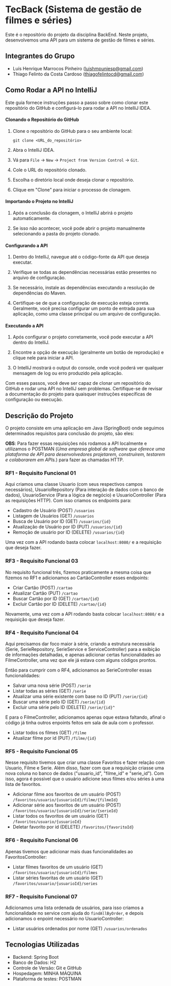 # TecBack (Sistema de gestão de filmes e séries) 
Este é o repositório do projeto da disciplina BackEnd. Neste projeto, desenvolvemos uma API para um sistema de gestão de filmes e séries.
## Integrantes do Grupo

- Luís Henrique Marrocos Pinheiro (luishmpuniesp@gmail.com)
- Thiago Felinto da Costa Cardoso (thiagofelintocd@gmail.com)

## Como Rodar a API no IntelliJ

Este guia fornece instruções passo a passo sobre como clonar este repositório do GitHub e configurá-lo para rodar a API no IntelliJ IDEA.

#### Clonando o Repositório do GitHub

1. Clone o repositório do GitHub para o seu ambiente local:
    ```
    git clone <URL_do_repositório>
    ```

2. Abra o IntelliJ IDEA.

3. Vá para `File` -> `New` -> `Project from Version Control` -> `Git`.

4. Cole o URL do repositório clonado.

5. Escolha o diretório local onde deseja clonar o repositório.

6. Clique em "Clone" para iniciar o processo de clonagem.

#### Importando o Projeto no IntelliJ

1. Após a conclusão da clonagem, o IntelliJ abrirá o projeto automaticamente.

2. Se isso não acontecer, você pode abrir o projeto manualmente selecionando a pasta do projeto clonado.

#### Configurando a API

1. Dentro do IntelliJ, navegue até o código-fonte da API que deseja executar.

2. Verifique se todas as dependências necessárias estão presentes no arquivo de configuração.

3. Se necessário, instale as dependências executando a resolução de dependências do Maven.

4. Certifique-se de que a configuração de execução esteja correta. Geralmente, você precisa configurar um ponto de entrada para sua aplicação, como uma classe principal ou um arquivo de configuração.

#### Executando a API

1. Após configurar o projeto corretamente, você pode executar a API dentro do IntelliJ.

2. Encontre a opção de execução (geralmente um botão de reprodução) e clique nele para iniciar a API.

3. O IntelliJ mostrará o output do console, onde você poderá ver qualquer mensagem de log ou erro produzido pela aplicação.

Com esses passos, você deve ser capaz de clonar um repositório do GitHub e rodar uma API no IntelliJ sem problemas. Certifique-se de revisar a documentação do projeto para quaisquer instruções específicas de configuração ou execução.

## Descrição do Projeto 

O projeto consiste em uma aplicação em Java (SpringBoot) onde seguimos determinados requisitos para conclusão do projeto, são eles: 

**OBS**: Para fazer essas requisições nós rodamos a API localmente e utilizamos o POSTMAN (*Uma empresa global de software que oferece uma plataforma de API para desenvolvedores projetarem, construírem, testarem e colaborarem em APIs.*) para fazer as chamadas HTTP. 

### RF1 - Requisito Funcional 01

Aqui criamos uma classe Usuario (com seus respectivos campos necessários), UsuarioRepository (Para interação de dados com o banco de dados), UsuarioService (Para a lógica de negócio) e UsuarioController (Para as requisições HTTP). Com isso criamos os endpoints para: 

- Cadastro de Usuário (POST) `/usuarios`
- Listagem de Usuários (GET) `/usuarios`
- Busca de Usuário por ID (GET) `/usuarios/{id}`
- Atualização de Usuário por ID (PUT) `/usuarios/{id}`
- Remoção de usuário por ID (DELETE) `/usuarios/{id}`

Uma vez com a API rodando basta colocar `localhost:8080/` e a requisição que deseja fazer.

### RF3 - Requisito Funcional 03

No requisito funcional três, fizemos praticamente a mesma coisa que fizemos no RF1 e adicionamos ao CartãoController esses endpoints: 

- Criar Cartão (POST) `/cartao`
- Atualizar Cartão (PUT) `/cartao`
- Buscar Cartão por ID (GET) `/cartao/{id}`
- Excluir Cartão por ID (DELETE) `/cartao/{id}`

Novamente, uma vez com a API rodando basta colocar `localhost:8080/` e a requisição que deseja fazer.

### RF4 - Requisito Funcional 04

Aqui precisamos dar foco maior à série, criando a estrutura necessária (Serie, SerieRepository, SerieService e ServiceController) para a exibição de informações detalhadas, e apenas adicionar certas funcionalidades ao FilmeController, uma vez que ele já estava com alguns códigos prontos. 

Então para cumprir com o RF4, adicionamos ao SerieController essas funcionalidades:

- Salvar uma nova série (POST) `/serie`
- Listar todas as séries (GET) `/serie`
- Atualizar uma série existente com base no ID (PUT) `/serie/{id}`
- Buscar uma série pelo ID (GET) `/serie/{id}`
- Excluir uma série pelo ID (DELETE) `/serie/{id}^`

E para o FilmeController, adicionamos apenas oque estava faltando, afinal o código já tinha outros enpoints feitos em sala de aula com o professor.  

- Listar todos os filmes (GET) `/filme`
- Atualizar filme por id (PUT) `/filme/{id}`

### RF5 - Requisito Funcional 05 

Nesse requisito tivemos que criar uma classe Favoritos e fazer relação com Usuario, Filme e Serie. Além disso, fazer com que a requisição criasse uma nova coluna no banco de dados ("usuario_id", "filme_id" e "serie_id"). Com isso, agora é possivel que o usuário adicione seus filmes e/ou séries à uma lista de favoritos. 

- Adicionar filme aos favoritos de um usuário (POST) `/favoritos/usuario/{usuarioId}/filme/{filmeId}`
- Adicionar série aos favoritos de um usuário (POST) `/favoritos/usuario/{usuarioId}/serie/{serieId}`
- Listar todos os favoritos de um usuário (GET) `/favoritos/usuario/{usuarioId}`
- Deletar favorito por id (DELETE) `/favoritos/{favoritoId}`

### RF6 - Requisito Funcional 06 

Apenas tivemos que adicionar mais duas funcionalidades ao FavoritosController: 

- Listar filmes favoritos de um usuário (GET) `/favoritos/usuario/{usuarioId}/filmes`
- Listar séries favoritas de um usuário (GET) `/favoritos/usuario/{usuarioId}/series`

### RF7 - Requisito Funcional 07 

Adicionamos uma lista ordenada de usuários, para isso criamos a funcionalidade no service com ajuda do `findAllByOrder`, e depois adicionamos o enpoint necessário no UsuarioController: 

- Listar usuários ordenados por nome (GET) `/usuarios/ordenados`

## Tecnologias Utilizadas

- Backend: Spring Boot
- Banco de Dados: H2
- Controle de Versão: Git e GitHub
- Hospedagem: MINHA MÁQUINA
- Plataforma de testes: POSTMAN
